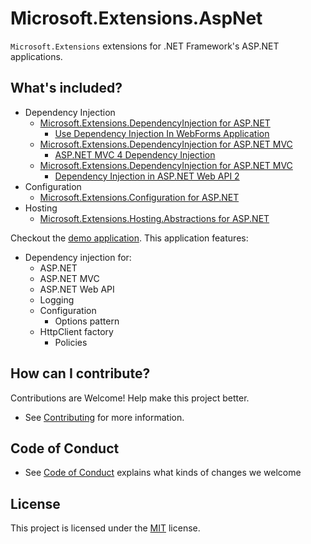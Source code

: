 # Microsoft.Extensions.AspNet
`Microsoft.Extensions` extensions for .NET Framework's ASP.NET applications.

## What's included?

* Dependency Injection
  * [Microsoft.Extensions.DependencyInjection for ASP.NET](src/Microsoft.Extensions.DependencyInjection.AspNet)
    * [Use Dependency Injection In WebForms Application](https://devblogs.microsoft.com/aspnet/use-dependency-injection-in-webforms-application/)
  * [Microsoft.Extensions.DependencyInjection for ASP.NET MVC](src/Microsoft.Extensions.DependencyInjection.AspNetMvc)
    * [ASP.NET MVC 4 Dependency Injection](https://docs.microsoft.com/en-us/aspnet/mvc/overview/older-versions/hands-on-labs/aspnet-mvc-4-dependency-injection)
  * [Microsoft.Extensions.DependencyInjection for ASP.NET MVC](src/Microsoft.Extensions.DependencyInjection.AspNetWebApi)
    * [Dependency Injection in ASP.NET Web API 2](https://docs.microsoft.com/en-us/aspnet/web-api/overview/advanced/dependency-injection)
* Configuration
  * [Microsoft.Extensions.Configuration for ASP.NET](src/Microsoft.Extensions.Configuration.AspNet)
* Hosting
  * [Microsoft.Extensions.Hosting.Abstractions for ASP.NET](src/Microsoft.Extensions.Hosting.AspNet)

Checkout the [demo application](demo/SampleWebApplication).
This application features:

* Dependency injection for:
  * ASP.NET
  * ASP.NET MVC
  * ASP.NET Web API
  * Logging
  * Configuration
    * Options pattern
  * HttpClient factory
    * Policies

## How can I contribute?

Contributions are Welcome! Help make this project better.

* See [Contributing](CONTRIBUTING.md) for more information.

## Code of Conduct

* See [Code of Conduct](CODE-OF-CONDUCT.md) explains what kinds of changes we welcome

## License

This project is licensed under the [MIT](LICENSE.TXT) license.
